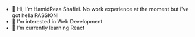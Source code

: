 - 👋 Hi, I’m HamidReza Shafiei. No work experience at the moment but i've got hella PASSION!
- 👀 I’m interested in Web Development
- 🌱 I’m currently learning React

<!---
harmez7/harmez7 is a ✨ special ✨ repository because its `README.md` (this file) appears on your GitHub profile.
You can click the Preview link to take a look at your changes.
--->
